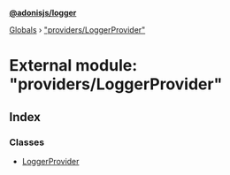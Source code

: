 **[@adonisjs/logger](../README.md)**

[Globals](../README.md) › [&quot;providers/LoggerProvider&quot;](_providers_loggerprovider_.md)

# External module: "providers/LoggerProvider"

## Index

### Classes

* [LoggerProvider](../classes/_providers_loggerprovider_.loggerprovider.md)